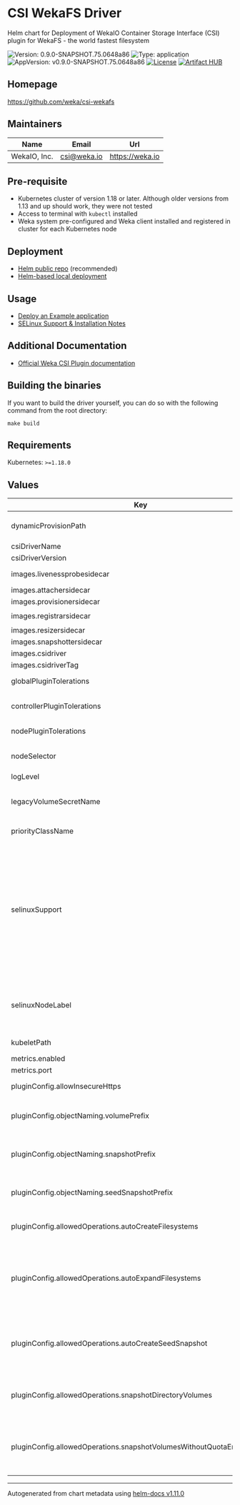 # CSI WekaFS Driver
Helm chart for Deployment of WekaIO Container Storage Interface (CSI) plugin for WekaFS - the world fastest filesystem

![Version: 0.9.0-SNAPSHOT.75.0648a86](https://img.shields.io/badge/Version-0.9.0--SNAPSHOT.75.0648a86-informational?style=flat-square) ![Type: application](https://img.shields.io/badge/Type-application-informational?style=flat-square) ![AppVersion: v0.9.0-SNAPSHOT.75.0648a86](https://img.shields.io/badge/AppVersion-v0.9.0--SNAPSHOT.75.0648a86-informational?style=flat-square)
[![License](https://img.shields.io/badge/License-Apache%202.0-blue.svg)](https://opensource.org/licenses/Apache-2.0)
[![Artifact HUB](https://img.shields.io/endpoint?url=https://artifacthub.io/badge/repository/csi-wekafs)](https://artifacthub.io/packages/search?repo=csi-wekafs)

## Homepage
https://github.com/weka/csi-wekafs

## Maintainers

| Name | Email | Url |
| ---- | ------ | --- |
| WekaIO, Inc. | <csi@weka.io> | <https://weka.io> |

## Pre-requisite
- Kubernetes cluster of version 1.18 or later. Although older versions from 1.13 and up should work, they were not tested
- Access to terminal with `kubectl` installed
- Weka system pre-configured and Weka client installed and registered in cluster for each Kubernetes node

## Deployment
- [Helm public repo](https://artifacthub.io/packages/helm/csi-wekafs/csi-wekafsplugin) (recommended)
- [Helm-based local deployment](deploy/helm/csi-wekafsplugin/LOCAL.md)

## Usage
- [Deploy an Example application](docs/usage.md)
- [SELinux Support & Installation Notes](selinux/README.md)

## Additional Documentation
- [Official Weka CSI Plugin documentation](https://docs.weka.io/appendix/weka-csi-plugin)

## Building the binaries
If you want to build the driver yourself, you can do so with the following command from the root directory:

```console
make build
```

## Requirements

Kubernetes: `>=1.18.0`

## Values

| Key | Type | Default | Description |
|-----|------|---------|-------------|
| dynamicProvisionPath | string | `"csi-volumes"` | Directory in root of file system where dynamic volumes are provisioned |
| csiDriverName | string | `"csi.weka.io"` | Name of the driver (and provisioner) |
| csiDriverVersion | string | `"0.9.0-SNAPSHOT.75.0648a86"` | CSI driver version |
| images.livenessprobesidecar | string | `"k8s.gcr.io/sig-storage/livenessprobe:v2.6.0"` | CSI liveness probe sidecar image URL |
| images.attachersidecar | string | `"k8s.gcr.io/sig-storage/csi-attacher:v3.4.0"` | CSI attacher sidecar image URL |
| images.provisionersidecar | string | `"k8s.gcr.io/sig-storage/csi-provisioner:v3.1.0"` | CSI provisioner sidecar image URL |
| images.registrarsidecar | string | `"k8s.gcr.io/sig-storage/csi-node-driver-registrar:v2.5.0"` | CSI registrar sidercar |
| images.resizersidecar | string | `"k8s.gcr.io/sig-storage/csi-resizer:v1.4.0"` | CSI resizer sidecar image URL |
| images.snapshottersidecar | string | `"k8s.gcr.io/sig-storage/csi-snapshotter:v6.2.1"` | CSI snapshotter sidecar image URL |
| images.csidriver | string | `"quay.io/weka.io/csi-wekafs"` | CSI driver main image URL |
| images.csidriverTag | string | `"0.9.0-SNAPSHOT.75.0648a86"` | CSI driver tag |
| globalPluginTolerations | list | `[{"effect":"NoSchedule","key":"node-role.kubernetes.io/master","operator":"Exists"}]` | Tolerations for all CSI driver components |
| controllerPluginTolerations | list | `[{"effect":"NoSchedule","key":"node-role.kubernetes.io/master","operator":"Exists"}]` | Tolerations for CSI controller component only (by default same as global) |
| nodePluginTolerations | list | `[{"effect":"NoSchedule","key":"node-role.kubernetes.io/master","operator":"Exists"}]` | Tolerations for CSI node component only (by default same as global) |
| nodeSelector | object | `{}` | Optional nodeSelector for CSI plugin deployment on certain Kubernetes nodes only |
| logLevel | int | `5` | Log level of CSI plugin |
| legacyVolumeSecretName | string | `""` | for migration of pre-CSI 0.7.0 volumes only, default API secret. Must reside in same namespace as the plugin |
| priorityClassName | string | `""` | Optional CSI Plugin priorityClassName |
| selinuxSupport | string | `"off"` | Support SELinux labeling for Persistent Volumes, may be either `off`, `mixed`, `enforced` (default off)    In `enforced` mode, CSI node components will only start on nodes having a label `selinuxNodeLabel` below    In `mixed` mode, separate CSI node components will be installed on SELinux-enabled and regular hosts    In `off` mode, only non-SELinux-enabled node components will be run on hosts without label.    WARNING: if SELinux is not enabled, volume provisioning and publishing might fail! |
| selinuxNodeLabel | string | `"csi.weka.io/selinux_enabled"` | This label must be set to `"true"` on SELinux-enabled Kubernetes nodes,    e.g., to run the node server in secure mode on SELinux-enabled node, the node must have label    `csi.weka.io/selinux_enabled="true"` |
| kubeletPath | string | `"/var/lib/kubelet"` | kubelet path, in cases Kubernetes is installed not in default folder |
| metrics.enabled | bool | `true` | Enable Prometheus Metrics |
| metrics.port | int | `9090` | Metrics port |
| pluginConfig.allowInsecureHttps | bool | `false` | Allow insecure HTTPS (skip TLS certificate verification) |
| pluginConfig.objectNaming.volumePrefix | string | `"csivol-"` | Prefix that will be added to names of Weka cluster filesystems / snapshots assocciated with CSI volume, must not exceed 7 symbols. |
| pluginConfig.objectNaming.snapshotPrefix | string | `"csisnp-"` | Prefix that will be added to names of Weka cluster snapshots assocciated with CSI snapshot, must not exceed 7 symbols. |
| pluginConfig.objectNaming.seedSnapshotPrefix | string | `"csisnp-seed-"` | Prefix that will be added to automatically created "seed" snapshot of empty filesytem, must not exceed 12 symbols. |
| pluginConfig.allowedOperations.autoCreateFilesystems | bool | `true` | Allow automatic provisioning of CSI volumes based on distinct Weka filesystem |
| pluginConfig.allowedOperations.autoExpandFilesystems | bool | `true` | Allow automatic expansion of filesystem on which Weka snapshot-based CSI volumes, e.g. in case a required volume capacity exceeds the size of filesystem. Note: the filesystem is not expanded automatically when a new directory-based volume is provisioned |
| pluginConfig.allowedOperations.autoCreateSeedSnapshot | bool | `true` | Allow automatic creation of "empty" snapshots for any provisioned filesystem, such snapshots could allow creation of additional empty CSI volumes to originate from the snapshot |
| pluginConfig.allowedOperations.snapshotDirectoryVolumes | bool | `false` | Create snapshots of legacy (dir/v1) volumes. By default disabled. Note: when enabled, for every legacy volume snapshot, a full filesystem snapshot will be created (wasteful) |
| pluginConfig.allowedOperations.snapshotVolumesWithoutQuotaEnforcement | bool | `false` | Allow creation of snapshot-based volumes even on unsupported Weka cluster versions, off by default Note: On versions of Weka < v4.2 snapshot-based volume capacity cannot be enforced |

----------------------------------------------
Autogenerated from chart metadata using [helm-docs v1.11.0](https://github.com/norwoodj/helm-docs/releases/v1.11.0)
